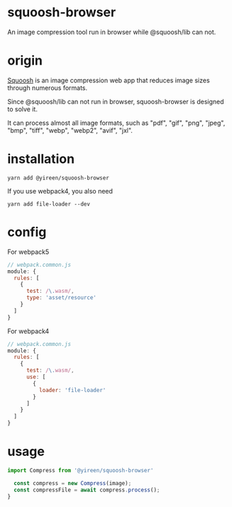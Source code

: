 # squoosh-browser
An image compression tool run in browser while @squoosh/lib can not.

# origin
[Squoosh] is an image compression web app that reduces image sizes through numerous formats.

Since @squoosh/lib can not run in browser, squoosh-browser is designed to solve it.

It can process almost all image formats, such as "pdf", "gif", "png", "jpeg", "bmp", "tiff", "webp", "webp2", "avif", "jxl".

# installation
```
yarn add @yireen/squoosh-browser
```

If you use webpack4, you also need
```
yarn add file-loader --dev
```

# config
For webpack5
```js
// webpack.common.js
module: {
  rules: [
    {
      test: /\.wasm/,
      type: 'asset/resource'
    }
  ]
}
```

For webpack4
```js
// webpack.common.js
module: {
  rules: [
    {
      test: /\.wasm/,
      use: [
        {
          loader: 'file-loader'
        }
      ]
    }
  ]
}
```

# usage
```ts
import Compress from '@yireen/squoosh-browser'

  const compress = new Compress(image);
  const compressFile = await compress.process();
}
```


[squoosh]: https://squoosh.app